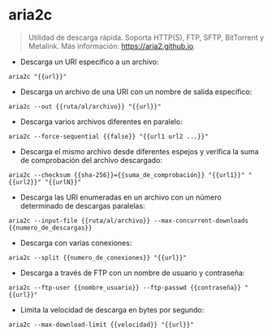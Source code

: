 # aria2c

> Utilidad de descarga rápida.
> Soporta HTTP(S), FTP, SFTP, BitTorrent y Metalink.
> Más información: <https://aria2.github.io>.

- Descarga un URI específico a un archivo:

`aria2c "{{url}}"`

- Descarga un archivo de una URI con un nombre de salida específico:

`aria2c --out {{ruta/al/archivo}} "{{url}}"`

- Descarga varios archivos diferentes en paralelo:

`aria2c --force-sequential {{false}} "{{url1 url2 ...}}"`

- Descarga el mismo archivo desde diferentes espejos y verifica la suma de comprobación del archivo descargado:

`aria2c --checksum {{sha-256}}={{suma_de_comprobación}} "{{url1}}" "{{url2}}" "{{urlN}}"`

- Descarga las URI enumeradas en un archivo con un número determinado de descargas paralelas:

`aria2c --input-file {{ruta/al/archivo}} --max-concurrent-downloads {{numero_de_descargas}}`

- Descarga con varias conexiones:

`aria2c --split {{numero_de_conexiones}} "{{url}}"`

- Descarga a través de FTP con un nombre de usuario y contraseña:

`aria2c --ftp-user {{nombre_usuario}} --ftp-passwd {{contraseña}} "{{url}}"`

- Limita la velocidad de descarga en bytes por segundo:

`aria2c --max-download-limit {{velocidad}} "{{url}}"`

